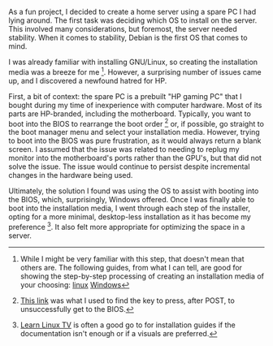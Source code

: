 As a fun project, I decided to create a home server using a spare PC I had lying around. The first task was deciding which OS to install on the server. This involved many considerations, but foremost, the server needed stability. When it comes to stability, Debian is the first OS that comes to mind.

I was already familiar with installing GNU/Linux, so creating the installation media was a breeze for me [^1]. However, a surprising number of issues came up, and I discovered a newfound hatred for HP.

First, a bit of context: the spare PC is a prebuilt "HP gaming PC" that I bought during my time of inexperience with computer hardware. Most of its parts are HP-branded, including the motherboard. Typically, you want to boot into the BIOS to rearrange the boot order [^2] or, if possible, go straight to the boot manager menu and select your installation media. However, trying to boot into the BIOS was pure frustration, as it would always return a blank screen. I assumed that the issue was related to needing to replug my monitor into the motherboard's ports rather than the GPU's, but that did not solve the issue. The issue would continue to persist despite incremental changes in the hardware being used.

Ultimately, the solution I found was using the OS to assist with booting into the BIOS, which, surprisingly, Windows offered. Once I was finally able to boot into the installation media, I went through each step of the installer, opting for a more minimal, desktop-less installation as it has become my preference [^3]. It also felt more appropriate for optimizing the space in a server.

[^1]: While I might be very familiar with this step, that doesn't mean that others are. The following guides, from what I can tell, are good for showing the step-by-step processing of creating an installation media of your choosing: [linux](https://linuxize.com/post/how-to-create-a-bootable-linux-usb-drive/) [Windows](https://ubuntu.com/tutorials/create-a-usb-stick-on-windows#3-usb-selection)
[^2]: [This link](https://www.tomshardware.com/reviews/bios-keys-to-access-your-firmware,5732.html) was what I used to find the key to press, after POST, to unsuccessfully get to the BIOS.
[^3]: [Learn Linux TV](https://www.youtube.com/watch?v=gddlhr9ST9Y) is often a good go to for installation guides if the documentation isn't enough or if a visuals are preferred.
